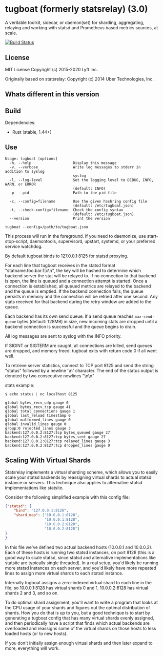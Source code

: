 # tugboat (formerly statsrelay) (3.0)
A veritable toolkit, sidecar, or daemon(set) for sharding, aggregating, relaying
and working with statsd and Prometheus based metrics sources, at scale.

[![Build Status](https://travis-ci.org/lyft/statsrelay.svg?branch=master)](https://travis-ci.org/lyft/tugboat)


## License
MIT License
Copyright (c) 2015-2020 Lyft Inc.

Originally based on statsrelay:
Copyright (c) 2014 Uber Technologies, Inc.

## Whats different in this version



## Build

Dependencies:
- Rust (stable, 1.44+)

## Use

```
Usage: tugboat [options]
  -h, --help                   Display this message
  -v, --verbose                Write log messages to stderr in addition to syslog
                               syslog
  -l, --log-level              Set the logging level to DEBUG, INFO, WARN, or ERROR
                               (default: INFO)
  -p  --pid                    Path to the pid file

  -c, --config=filename        Use the given hashring config file
                               (default: /etc/tugboat.json)
  -t, --check-config=filename  Check the config syntax
                               (default: /etc/tugboat.json)
  --version                    Print the version
```

```
tugboat --config=/path/to/tugboat.json
```

This process will run in the foreground. If you need to daemonize, use
start-stop-script, daemontools, supervisord, upstart, systemd, or your
preferred service watchdog.

By default tugboat binds to 127.0.0.1:8125 for statsd proxying.

For each line that tugboat receives in the statsd format
"statname.foo.bar:1|c\n", the key will be hashed to determine which
backend server the stat will be relayed to. If no connection to that
backend is open, the line is queued and a connection attempt is
started. Once a connection is established, all queued metrics are
relayed to the backend and the queue is emptied. If the backend
connection fails, the queue persists in memory and the connection will
be retried after one second. Any stats received for that backend during
the retry window are added to the queue.

Each backend has its own send queue. If a send queue reaches
`max-send-queue` bytes (default: 128MB) in size, new incoming stats
are dropped until a backend connection is successful and the queue
begins to drain.

All log messages are sent to syslog with the INFO priority.

If SIGINT or SIGTERM are caught, all connections are killed, send
queues are dropped, and memory freed. tugboat exits with return
code 0 if all went well.

To retrieve server statistics, connect to TCP port 8125 and send the
string "status" followed by a newline '\n' character. The end of the
status output is denoted by two consecutive newlines "\n\n"

stats example:
```
$ echo status | nc localhost 8125

global bytes_recv_udp gauge 0
global bytes_recv_tcp gauge 41
global total_connections gauge 1
global last_reload timestamp 0
global malformed_lines gauge 0
global invalid_lines gauge 0
group:0 rejected_lines gauge 3
backend:127.0.0.2:8127:tcp bytes_queued gauge 27
backend:127.0.0.2:8127:tcp bytes_sent gauge 27
backend:127.0.0.2:8127:tcp relayed_lines gauge 3
backend:127.0.0.2:8127:tcp dropped_lines gauge 0
```

## Scaling With Virtual Shards

Statsrelay implements a virtual sharding scheme, which allows you to
easily scale your statsd backends by reassigning virtual
shards to actual statsd instance or servers. This technique
also applies to alternative statsd implementations like statsite.

Consider the following simplified example with this config file:

```json
{"statsd": {
    "bind": "127.0.0.1:8126",
    "shard_map": ["10.0.0.1:8128",
                  "10.0.0.1:8128",
                  "10.0.0.2:8128",
                  "10.0.0.2:8128"]
}
}
```

In this file we've defined two actual backend hosts (10.0.0.1 and
10.0.0.2). Each of these hosts is running two statsd instances, on
port 8128 (this is a good way to scale statsd, since statsd and
alternative implementations like statsite are typically single
threaded). In a real setup, you'd likely be running more statsd
instances on each server, and you'd likely have more repeated
lines to assign more virtual shards to each statsd instance. 

Internally tugboat assigns a zero-indexed virtual shard to each
line in the file; so 10.0.0.1:8128 has virtual shards 0 and 1,
10.0.0.2:8128 has virtual shards 2 and 3, and so on.

To do optimal shard assignment, you'll want to write a program that
looks at the CPU usage of your shards and figures out the optimal
distribution of shards. How you do that is up to you, but a good
technique is to start by generating a tugboat config that has many
virtual shards evenly assigned, and then periodically have a script
that finds which actual backends are overloaded and reassigns some of
the virtual shards on those hosts to less loaded hosts (or to new
hosts).

If you don't initially assign enough virtual shards and then later
expand to more, everything will work.
